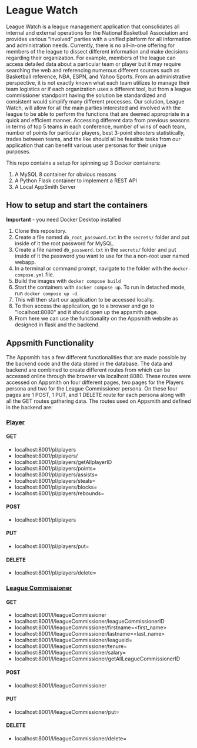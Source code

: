 # League Watch
League Watch is a league management application that consolidates all internal and external operations for the National Basketball Association and provides various “involved” parties with a unified platform for all information and administration needs. Currently, there is no all-in-one offering for members of the league to dissect different information and make decisions regarding their organization. For example, members of the league can access detailed data about a particular team or player but it may require searching the web and referencing numerous different sources such as Basketball reference, NBA, ESPN, and Yahoo Sports. From an administrative perspective, it is not exactly known what each team utilizes to manage their team logistics or if each organization uses a different tool, but from a league commissioner standpoint having the solution be standardized and consistent would simplify many different processes. Our solution, League Watch, will allow for all the main parties interested and involved with the league to be able to perform the functions that are deemed appropriate in a quick and efficient manner. Accessing different data from previous seasons in terms of top 5 teams in each conference, number of wins of each team, number of points for particular players, best 3-point shooters statistically, trades between teams, and the like should all be feasible tasks from our application that can benefit various user personas for their unique purposes. 

This repo contains a setup for spinning up 3 Docker containers: 
1. A MySQL 8 container for obvious reasons
1. A Python Flask container to implement a REST API
1. A Local AppSmith Server

## How to setup and start the containers
**Important** - you need Docker Desktop installed

1. Clone this repository.  
1. Create a file named `db_root_password.txt` in the `secrets/` folder and put inside of it the root password for MySQL. 
1. Create a file named `db_password.txt` in the `secrets/` folder and put inside of it the password you want to use for the a non-root user named webapp. 
1. In a terminal or command prompt, navigate to the folder with the `docker-compose.yml` file.  
1. Build the images with `docker compose build`
1. Start the containers with `docker compose up`.  To run in detached mode, run `docker compose up -d`. 
1. This will then start our application to be accessed locally.
1. To then access the application, go to a browser and go to "localhost:8080" and it should open up the appsmith page.
1. From here we can use the functionality on the Appsmith website as designed in flask and the backend.

## Appsmith Functionality
The Appsmith has a few different functionalities that are made possible by the backend code and the data stored in the database. The data and backend are combined to create different routes from which can be accessed online through the browser via localhost:8080. These routes were accessed on Appsmith on four different pages, two pages for the Players persona and two for the League Commissioner persona. On these four pages are 1 POST, 1 PUT, and 1 DELETE route for each persona along with all the GET routes gathering data. The routes used on Appsmith and defined in the backend are:

### <u> Player </u>
#### GET
* localhost:8001/pl/players
* localhost:8001/pl/players/<playerID>
* localhost:8001/pl/players/getAllplayerID
* localhost:8001/pl/players/points=<points>
* localhost:8001/pl/players/assists=<assists>
* localhost:8001/pl/players/steals=<steals>
* localhost:8001/pl/players/blocks=<blocks>
* localhost:8001/pl/players/rebounds=<rebounds>

#### POST
* localhost:8001/pl/players

#### PUT
* localhost:8001/pl/players/put=<playerID>

#### DELETE
* localhost:8001/pl/players/delete=<playerID>

### <ins> League Commissioner </ins>
#### GET
* localhost:8001/l/leagueCommissioner
* localhost:8001/l/leagueCommissioner/leagueCommissionerID
* localhost:8001/l/leagueCommissioner/firstname=<first_name>
* localhost:8001/l/leagueCommissioner/lastname=<last_name>
* localhost:8001/l/leagueCommissioner/leagueid=<leagueid>
* localhost:8001/l/leagueCommissioner/tenure=<tenure>
* localhost:8001/l/leagueCommissioner/salary=<salary>
* localhost:8001/l/leagueCommissioner/getAllLeagueCommissionerID

#### POST
* localhost:8001/l/leagueCommissioner

#### PUT
* localhost:8001/l/leagueCommissioner/put=<leagueCommissionerID>

#### DELETE
* localhost:8001/l/leagueCommissioner/delete=<leagueCommissionerID>
